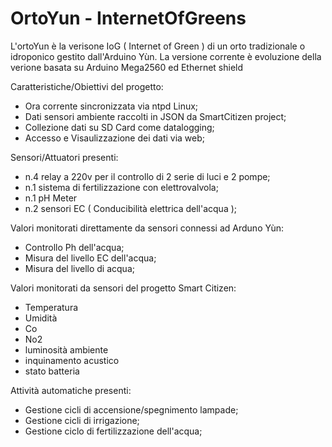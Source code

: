 # OrtoYun - InternetOfGreens

L'ortoYun è la verisone IoG ( Internet of Green ) di un orto tradizionale o idroponico gestito dall'Arduino Yùn.
La versione corrente è evoluzione della verione basata su Arduino Mega2560 ed Ethernet shield

Caratteristiche/Obiettivi del progetto:

- Ora corrente sincronizzata via ntpd Linux;
- Dati sensori ambiente raccolti in JSON da SmartCitizen project;
- Collezione dati su SD Card come datalogging;
- Accesso e Visaulizzazione dei dati via web;

Sensori/Attuatori presenti:

- n.4 relay a 220v per il controllo di 2 serie di luci e 2 pompe;
- n.1 sistema di fertilizzazione con elettrovalvola;
- n.1 pH Meter 
- n.2 sensori EC ( Conducibilità elettrica dell'acqua );

Valori monitorati direttamente da sensori connessi ad Arduno Yùn:

- Controllo Ph dell'acqua;
- Misura del livello EC dell'acqua;
- Misura del livello di acqua;

Valori monitorati da sensori del progetto Smart Citizen:

- Temperatura
- Umidità
- Co
- No2
- luminosità ambiente
- inquinamento acustico
- stato batteria

Attività automatiche presenti:

- Gestione cicli di accensione/spegnimento lampade;
- Gestione cicli di irrigazione;
- Gestione ciclo di fertilizzazione dell'acqua;


